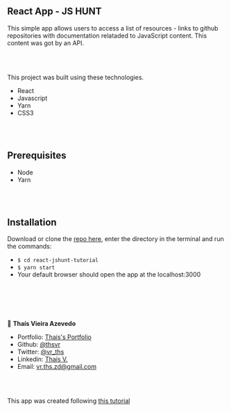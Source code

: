 ## React App - JS HUNT

This simple app allows users to access a list of resources - links to github repositories with documentation relataded to JavaScript content. This content was got by an API.

<br>
<br>

This project was built using these technologies.

- React
- Javascript
- Yarn
- CSS3

<br>
<br>

## Prerequisites

- Node
- Yarn

<br>
<br>

## Installation

Download or clone the [repo here](https://github.com/thsvr/react-jshunt-tutorial.git), enter the directory in the terminal and run the commands:

- `$ cd react-jshunt-tutorial`
- `$ yarn start`
- Your default browser should open the app at the localhost:3000



<br>
<br>
<br>
<br>


👤 **Thaís Vieira Azevedo**

- Portfolio: [Thais's Portfolio](https://thais-software-developer.netlify.com/)
- Github: [@thsvr](https://github.com/thsvr)
- Twitter: [@vr_ths](https://twitter.com/vr_ths)
- Linkedin: [Thaís V.](https://www.linkedin.com/in/vr-ths-zd/)
- Email: [vr.ths.zd@gmail.com](vr.ths.zd@gmail.com)

<br>
<br>

This app was created following <a href="https://skylab.rocketseat.com.br/node/curso-react-js">this tutorial</a> 
